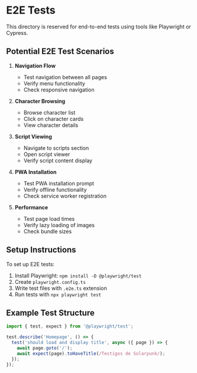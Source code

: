 # E2E Tests

This directory is reserved for end-to-end tests using tools like Playwright or Cypress.

## Potential E2E Test Scenarios

1. **Navigation Flow**
   - Test navigation between all pages
   - Verify menu functionality
   - Check responsive navigation

2. **Character Browsing**
   - Browse character list
   - Click on character cards
   - View character details

3. **Script Viewing**
   - Navigate to scripts section
   - Open script viewer
   - Verify script content display

4. **PWA Installation**
   - Test PWA installation prompt
   - Verify offline functionality
   - Check service worker registration

5. **Performance**
   - Test page load times
   - Verify lazy loading of images
   - Check bundle sizes

## Setup Instructions

To set up E2E tests:

1. Install Playwright: `npm install -D @playwright/test`
2. Create `playwright.config.ts`
3. Write test files with `.e2e.ts` extension
4. Run tests with `npx playwright test`

## Example Test Structure

```typescript
import { test, expect } from '@playwright/test';

test.describe('Homepage', () => {
  test('should load and display title', async ({ page }) => {
    await page.goto('/');
    await expect(page).toHaveTitle(/Testigos de Solarpunk/);
  });
});
```